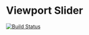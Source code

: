 # Viewport Slider

[![Build Status](https://travis-ci.org/daviferreira/viewport-slider.png?branch=master)](https://travis-ci.org/daviferreira/viewport-slider)

